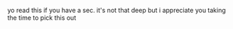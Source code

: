 yo read this if you have a sec. it's not that deep but i appreciate you taking the time to pick this out
